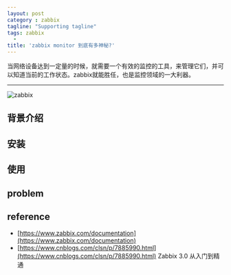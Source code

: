 ```yaml
---
layout: post
category : zabbix
tagline: "Supporting tagline"
tags: zabbix
  -
title: 'zabbix monitor 到底有多神秘?'
---
```

当网络设备达到一定量的时候，就需要一个有效的监控的工具，来管理它们，并可以知道当前的工作状态。zabbix就能胜任，也是监控领域的一大利器。

---
![zabbix](http://lkkandsyf.github.com/pictures/zabbix-demo.png)

<!--more-->

## 背景介绍

## 安装

## 使用




## problem

## reference

 + [https://www.zabbix.com/documentation](https://www.zabbix.com/documentation)
 + [https://www.cnblogs.com/clsn/p/7885990.html](https://www.cnblogs.com/clsn/p/7885990.html) Zabbix 3.0 从入门到精通
